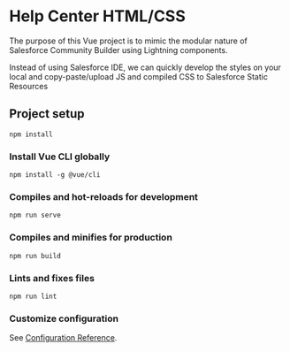 # Help Center HTML/CSS
The purpose of this Vue project is to mimic the modular nature of Salesforce Community Builder using Lightning components. 

Instead of using Salesforce IDE, we can quickly develop the styles on your local and copy-paste/upload JS and compiled CSS to Salesforce Static Resources

## Project setup
```
npm install
```

### Install Vue CLI globally
```
npm install -g @vue/cli
```

### Compiles and hot-reloads for development
```
npm run serve
```

### Compiles and minifies for production
```
npm run build
```

### Lints and fixes files
```
npm run lint
```

### Customize configuration
See [Configuration Reference](https://cli.vuejs.org/config/).
